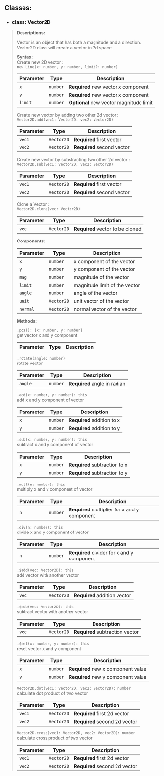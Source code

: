 ## **Classes:**

<!-- Vector2D -->
- ### **class: Vector2D**

> **Descriptions:**
>
> Vector is an object that has both a magnitude and a direction.
Vector2D class will create a vector in 2d space.
>
> **Syntax:**  
> Create new 2D vector :  
> `new Line(x: number, y: number, limit?: number)`
>
> Parameter | Type     | Description
> --------- | -------- | --------------------------  
> `x` | `number` | **Required** new vector x component
> `y` | `number` | **Required** new vector x component
> `limit` | `number` | **Optional** new vector magnitude limit
>
> Create new vector by adding two other 2d vector :  
> `Vector2D.add(vec1: Vector2D, vec2: Vector2D)`  
>
> Parameter | Type     | Description
> --------- | -------- | --------------------------  
> `vec1` | `Vector2D` | **Required** first vector
> `vec2` | `Vector2D` | **Required** second vector
>
> Create new vector by substracting two other 2d vector :  
> `Vector2D.sub(vec1: Vector2D, vec2: Vector2D)`  
>
> Parameter | Type     | Description
> --------- | -------- | --------------------------  
> `vec1` | `Vector2D` | **Required** first vector
> `vec2` | `Vector2D` | **Required** second vector
>
> Clone a Vector :  
> `Vector2D.clone(vec: Vector2D)`  
>
> Parameter | Type     | Description
> --------- | -------- | --------------------------  
> `vec` | `Vector2D` | **Required** vector to be cloned
>
> **Components:**
>
> Parameter | Type     | Description
> --------- | -------- | --------------------------  
> `x`       | `number` | x component of the vector  
> `y`       | `number` | y component of the vector  
> `mag`     | `number` | magnitude of the vector  
> `limit`   | `number` | magnitude limit of the vector  
> `angle`   | `number` | angle of the vector  
> `unit`    | `Vector2D` | unit vector of the vector  
> `normal`  | `Vector2D` | normal vector of the vector  
>
> **Methods:**
>
> `.pos(): {x: number, y: number}`  
> get vector x and y component
>
> Parameter | Type     | Description
> --------- | -------- | --------------------------  
>
> `.rotate(angle: number)`  
> rotate vector
>
> Parameter | Type     | Description
> --------- | -------- | --------------------------  
> `angle` | `number` | **Required** angle in radian
>
> `.add(x: number, y: number): this`  
> add x and y component of vector
>
> Parameter | Type     | Description
> --------- | -------- | --------------------------  
> `x` | `number` | **Required** addition to x
> `y` | `number` | **Required** addition to y
>
> `.sub(x: number, y: number): this`  
> subtract x and y component of vector
>
> Parameter | Type     | Description
> --------- | -------- | --------------------------  
> `x` | `number` | **Required** subtraction to x
> `y` | `number` | **Required** subtraction to y
>
> `.mult(n: number): this`  
> multiply x and y component of vector
>
> Parameter | Type     | Description
> --------- | -------- | --------------------------  
> `n` | `number` | **Required** multiplier for x and y component
>
> `.div(n: number): this`  
> divide x and y component of vector
>
> Parameter | Type     | Description
> --------- | -------- | --------------------------  
> `n` | `number` | **Required** divider for x and y component
>
> `.$add(vec: Vector2D): this`  
> add vector with another vector
>
> Parameter | Type     | Description
> --------- | -------- | --------------------------  
> `vec` | `Vector2D` | **Required** addition vector
>
> `.$sub(vec: Vector2D): this`  
> subtract vector with another vector
>
> Parameter | Type     | Description
> --------- | -------- | --------------------------  
> `vec` | `Vector2D` | **Required** subtraction vector
>
> `.$set(x: number, y: number): this`  
> reset vector x and y component
>
> Parameter | Type     | Description
> --------- | -------- | --------------------------  
> `x` | `number` | **Required** new x component value
> `y` | `number` | **Required** new y component value
>
> `Vector2D.dot(vec1: Vector2D, vec2: Vector2D): number`  
> calculate dot product of two vector
>
> Parameter | Type     | Description
> --------- | -------- | --------------------------  
> `vec1` | `Vector2D` | **Required** first 2d vector
> `vec2` | `Vector2D` | **Required** second 2d vector
>
> `Vector2D.cross(vec1: Vector2D, vec2: Vector2D): number`  
> calculate cross product of two vector
>
> Parameter | Type     | Description
> --------- | -------- | --------------------------  
> `vec1` | `Vector2D` | **Required** first 2d vector
> `vec2` | `Vector2D` | **Required** second 2d vector
